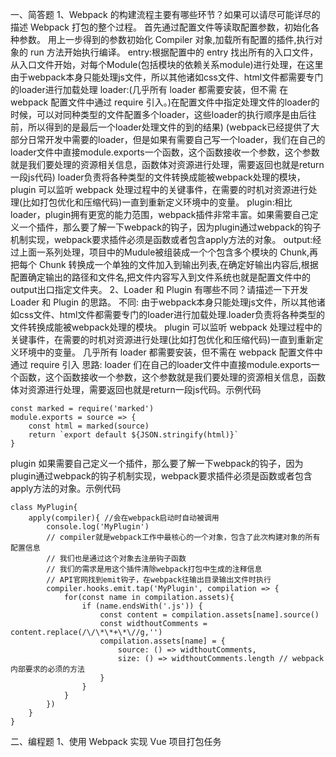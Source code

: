 一、简答题
1、Webpack 的构建流程主要有哪些环节？如果可以请尽可能详尽的描述 Webpack 打包的整个过程。
首先通过配置文件等读取配置参数，初始化各种参数。
用上一步得到的参数初始化 Compiler 对象,加载所有配置的插件,执行对象的 run 方法开始执行编译。
entry:根据配置中的 entry 找出所有的入口文件，从入口文件开始，对每个Module(包括模块的依赖关系module)进行处理，在这里由于webpack本身只能处理js文件，所以其他诸如css文件、html文件都需要专门的loader进行加载处理
loader:(几乎所有 loader 都需要安装，但不需 在 webpack 配置文件中通过 require 引入。)在配置文件中指定处理文件的loader的时候，可以对同种类型的文件配置多个loader，这些loader的执行顺序是由后往前，所以得到的是最后一个loader处理文件的到的结果)
(webpack已经提供了大部分日常开发中需要的loader，但是如果有需要自己写一个loader，我们在自己的loader文件中直接module.exports一个函数，这个函数接收一个参数，这个参数就是我们要处理的资源相关信息，函数体对资源进行处理，需要返回也就是return一段js代码)
loader负责将各种类型的文件转换成能被webpack处理的模块，plugin 可以监听 webpack 处理过程中的关键事件，在需要的时机对资源进行处理(比如打包优化和压缩代码)一直到重新定义环境中的变量。
plugin:相比loader，plugin拥有更宽的能力范围，webpack插件非常丰富。如果需要自己定义一个插件，那么要了解一下webpack的钩子，因为plugin通过webpack的钩子机制实现，webpack要求插件必须是函数或者包含apply方法的对象。
output:经过上面一系列处理，项目中的Mudule被组装成一个个包含多个模块的 Chunk,再把每个 Chunk 转换成一个单独的文件加入到输出列表,在确定好输出内容后,根据配置确定输出的路径和文件名,把文件内容写入到文件系统也就是配置文件中的output出口指定文件夹。
2、Loader 和 Plugin 有哪些不同？请描述一下开发 Loader 和 Plugin 的思路。
不同:
由于webpack本身只能处理js文件，所以其他诸如css文件、html文件都需要专门的loader进行加载处理.loader负责将各种类型的文件转换成能被webpack处理的模块。
plugin 可以监听 webpack 处理过程中的关键事件，在需要的时机对资源进行处理(比如打包优化和压缩代码)一直到重新定义环境中的变量。
几乎所有 loader 都需要安装，但不需在 webpack 配置文件中通过 require 引入
思路:
loader
们在自己的loader文件中直接module.exports一个函数，这个函数接收一个参数，这个参数就是我们要处理的资源相关信息，函数体对资源进行处理，需要返回也就是return一段js代码。示例代码
```
const marked = require('marked')
module.exports = source => {
	const html = marked(source)
	return `export default ${JSON.stringify(html)}`
}
```
plugin
如果需要自己定义一个插件，那么要了解一下webpack的钩子，因为plugin通过webpack的钩子机制实现，webpack要求插件必须是函数或者包含apply方法的对象。示例代码
```
class MyPlugin{
	apply(compiler){ //会在webpack启动时自动被调用
		console.log('MyPlugin')
		// compiler就是webpack工作中最核心的一个对象，包含了此次构建对象的所有配置信息
		// 我们也是通过这个对象去注册钩子函数
		// 我们的需求是用这个插件清除webpack打包中生成的注释信息
		// API官网找到emit钩子，在webpack往输出目录输出文件时执行
		compiler.hooks.emit.tap('MyPlugin', compilation => {
			for(const name in compilation.assets){
				if (name.endsWith('.js')) {
					const content = compilation.assets[name].source()
					const widthoutComments = content.replace(/\/\*\*+\*\//g,'')
					compilation.assets[name] = {
						source: () => widthoutComments,
						size: () => widthoutComments.length // webpack内部要求的必须的方法
					}
				}
			}
		})
	}
}
```
二、编程题
1、使用 Webpack 实现 Vue 项目打包任务
